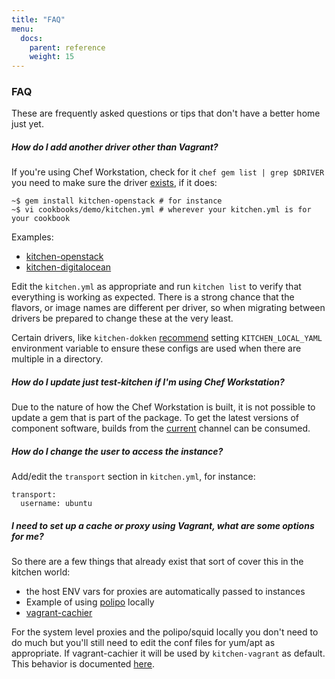 ```yaml
---
title: "FAQ"
menu:
  docs:
    parent: reference
    weight: 15
---
```


### FAQ

These are frequently asked questions or tips that don't have a better home just yet.

##### How do I add another driver other than Vagrant?

If you're using Chef Workstation, check for it `chef gem list | grep $DRIVER` you need to make sure the driver [exists](https://github.com/test-kitchen/test-kitchen/blob/master/ECOSYSTEM.md),
if it does:

~~~
~$ gem install kitchen-openstack # for instance
~$ vi cookbooks/demo/kitchen.yml # wherever your kitchen.yml is for your cookbook
~~~

Examples:

- [kitchen-openstack](https://github.com/test-kitchen/kitchen-openstack#minimum-configuration)
- [kitchen-digitalocean](https://github.com/test-kitchen/kitchen-digitalocean#installation-and-setup)

Edit the `kitchen.yml` as appropriate and run `kitchen list` to verify that everything
is working as expected. There is a strong chance that the flavors, or
image names are different per driver, so when migrating between drivers be prepared
to change these at the very least.

Certain drivers, like `kitchen-dokken` [recommend](https://github.com/test-kitchen/kitchen-dokken#usage) setting `KITCHEN_LOCAL_YAML` environment variable to ensure these configs are used when there are multiple in a directory.

##### How do I update just test-kitchen if I'm using Chef Workstation?

Due to the nature of how the Chef Workstation is built, it is not possible to update a gem that is part of the package. To get the latest versions of component software, builds from the [current](https://downloads.chef.io/chefdk/current) channel can be consumed.

##### How do I change the user to access the instance?

Add/edit the `transport` section in `kitchen.yml`, for instance:

~~~
transport:
  username: ubuntu
~~~

##### I need to set up a cache or proxy using Vagrant, what are some options for me?

So there are a few things that already exist that sort of cover this in the kitchen world:

- the host ENV vars for proxies are automatically passed to instances
- Example of using [polipo](https://gist.github.com/fnichol/7551540) locally
- [vagrant-cachier](https://github.com/fgrehm/vagrant-cachier)

For the system level proxies and the polipo/squid locally you don't need to do much but you'll still need to edit the conf files for yum/apt as appropriate. If vagrant-cachier it will be used by `kitchen-vagrant` as default. This behavior is documented [here](https://github.com/test-kitchen/kitchen-vagrant#-cachier).
